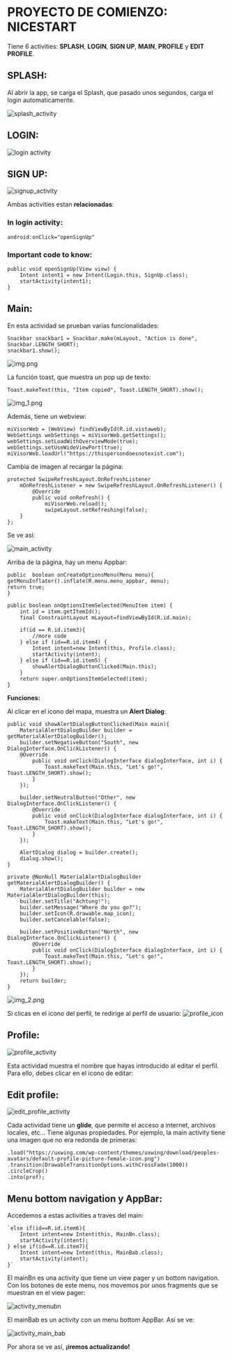 # PROYECTO DE COMIENZO: NICESTART
Tiene 6 activities: **SPLASH**, **LOGIN**,  **SIGN UP**, **MAIN**, **PROFILE** y **EDIT PROFILE**. 

## SPLASH: 
Al abrir la app, se carga el Splash, que pasado unos segundos, carga el login automaticamente.

![splash_activity](img/splash.png)

## LOGIN: 
![login activity](img/login.png)

## SIGN UP: 
![signup_activity](img/sign_up.png)

Ambas activities estan **relacionadas**: 

### In login activity: 

    android:onClick="openSignUp"

### Important code to know: 

    public void openSignUp(View view) {
        Intent intent1 = new Intent(Login.this, SignUp.class);
        startActivity(intent1);
    }

## Main: 
En esta actividad se prueban varias funcionalidades:

    Snackbar snackbar1 = Snackbar.make(mLayout, "Action is done", Snackbar.LENGTH_SHORT);
    snackbar1.show();


![img.png](img.png) 


La función toast, que muestra un pop up de texto:

    Toast.makeText(this, "Item copied", Toast.LENGTH_SHORT).show();


![img_1.png](img_1.png)


Además, tiene un webview: 

    miVisorWeb = (WebView) findViewById(R.id.vistaweb);
    WebSettings webSettings = miVisorWeb.getSettings();
    webSettings.setLoadWithOverviewMode(true);
    webSettings.setUseWideViewPort(true);
    miVisorWeb.loadUrl("https://thispersondoesnotexist.com");


Cambia de imagen al recargar la página: 

    protected SwipeRefreshLayout.OnRefreshListener
        mOnRefreshListener = new SwipeRefreshLayout.OnRefreshListener() {
            @Override
            public void onRefresh() {
                miVisorWeb.reload();
                swipeLayout.setRefreshing(false);
        }
    };


Se ve así:

![main_activity](img/main.png)


Arriba de la página, hay un menu Appbar:

    public  boolean onCreateOptionsMenu(Menu menu){
    getMenuInflater().inflate(R.menu.menu_appbar, menu);
    return true;
    }

    public boolean onOptionsItemSelected(MenuItem item) {
        int id = item.getItemId();
        final ConstraintLayout mLayout=findViewById(R.id.main);

        if(id == R.id.item3){
            //more code
        } else if (id==R.id.item4) {
            Intent intent=new Intent(this, Profile.class);
            startActivity(intent);
        } else if (id==R.id.item5) {
            showAlertDialogButtonClicked(Main.this);
        }
        return super.onOptionsItemSelected(item);
    }

**Funciones:**

Al clicar en el icono del mapa, muestra un **Alert Dialog**: 
    
    public void showAlertDialogButtonClicked(Main main){
        MaterialAlertDialogBuilder builder = getMaterialAlertDialogBuilder();
        builder.setNegativeButton("South", new DialogInterface.OnClickListener() {
        @Override
            public void onClick(DialogInterface dialogInterface, int i) {
                Toast.makeText(Main.this, "Let's go!", Toast.LENGTH_SHORT).show();
            }
        });

        builder.setNeutralButton("Other", new DialogInterface.OnClickListener() {
            @Override
            public void onClick(DialogInterface dialogInterface, int i) {
                Toast.makeText(Main.this, "Let's go!", Toast.LENGTH_SHORT).show();
            }
        });

        AlertDialog dialog = builder.create();
        dialog.show();
    }

    private @NonNull MaterialAlertDialogBuilder getMaterialAlertDialogBuilder() {
        MaterialAlertDialogBuilder builder = new MaterialAlertDialogBuilder(this);
        builder.setTitle("Achtung!");
        builder.setMessage("Where do you go?");
        builder.setIcon(R.drawable.map_icon);
        builder.setCancelable(false);

        builder.setPositiveButton("North", new DialogInterface.OnClickListener() {
            @Override
            public void onClick(DialogInterface dialogInterface, int i) {
                Toast.makeText(Main.this, "Let's go!", Toast.LENGTH_SHORT).show();
            }
        });
        return builder;
    }

![img_2.png](img_2.png)

Si clicas en el icono del perfil, te redirige al perfil de usuario: 
![profile_icon](img/person_icon.png)

## Profile: 
![profile_activity](img/profile.png)

Esta actividad muestra el nombre que hayas introducido al editar el perfil. 
Para ello, debes clicar en el icono de editar: 

## Edit profile: 
![edit_profile_activity](img/edit_profile.png)


Cada actividad tiene un **glide**, que permite el acceso a internet, archivos locales, etc... 
Tiene algunas propiedades. Por ejemplo, la main activity tiene una imagen que no era redonda de primeras:

    .load("https://uxwing.com/wp-content/themes/uxwing/download/peoples-avatars/default-profile-picture-female-icon.png")
    .transition(DrawableTransitionOptions.withCrossFade(1000))
    .circleCrop()
    .into(prof);

## Menu bottom navigation y AppBar:

Accedemos a estas activities a traves del main: 

    `else if(id==R.id.item6){
        Intent intent=new Intent(this, MainBn.class);
        startActivity(intent);
    } else if(id==R.id.item7){
        Intent intent=new Intent(this, MainBab.class);
        startActivity(intent);
    }`

El mainBn es una activity que tiene un view pager y un bottom navigation. 
Con los botones de este menu, nos movemos por unos fragments que se muestran en el view pager:

![activity_menubn](img/menuBottonNavigation.png)


El mainBab es un activity con un menu bottom AppBar. Así se ve:

![activity_main_bab](img/menuAppbar.png)


Por ahora se ve así, **¡iremos actualizando!**
